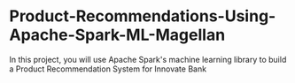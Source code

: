 # Product-Recommendations-Using-Apache-Spark-ML-Magellan
In this project, you will use Apache Spark's machine learning library to build a Product Recommendation System for Innovate Bank
